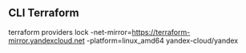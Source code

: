 ## CLI Terraform

terraform providers lock -net-mirror=https://terraform-mirror.yandexcloud.net -platform=linux_amd64 yandex-cloud/yandex

